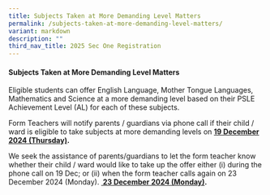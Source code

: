 ```yaml
---
title: Subjects Taken at More Demanding Level Matters
permalink: /subjects-taken-at-more-demanding-level-matters/
variant: markdown
description: ""
third_nav_title: 2025 Sec One Registration
---
```

#### Subjects Taken at More Demanding Level Matters
Eligible students can offer English Language, Mother Tongue Languages, Mathematics and Science at a more demanding level based on their PSLE Achievement Level (AL) for each of these subjects.


Form Teachers will notify parents / guardians via phone call if their child / ward is eligible to take subjects at more demanding levels  on&nbsp;**<u>19&nbsp;December 2024 (Thursday)</u>.**

 We seek the assistance of parents/guardians to let the form teacher know whether their child / ward would like to take up the offer either
(i)
during the phone call on 19 Dec; or
(ii)
when the form teacher calls again on 23 December 2024 (Monday).&nbsp;**<u> 23&nbsp;December 2024 (Monday)</u>.**